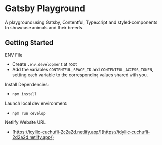 # Gatsby Playground

A playground using Gatsby, Contentful, Typescript and styled-components to showcase animals and their breeds.

## Getting Started

ENV File

- Create `.env.development` at root
- Add the variables `CONTENTFUL_SPACE_ID` and `CONTENTFUL_ACCESS_TOKEN`, setting each variable to the corresponding values shared with you.

Install Dependencies:

- `npm install`

Launch local dev environment:

- `npm run develop`

Netlify Website URL

- [https://idyllic-cuchufli-2d2a2d.netlify.app/](https://idyllic-cuchufli-2d2a2d.netlify.app/)
